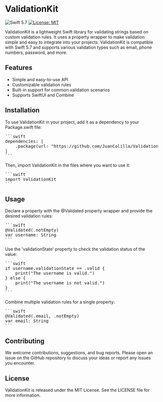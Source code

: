 # ValidationKit

![Swift 5.7](https://img.shields.io/badge/Swift-5.7-orange.svg)
[![License: MIT](https://img.shields.io/badge/License-MIT-green.svg)](https://opensource.org/licenses/MIT)

ValidationKit is a lightweight Swift library for validating strings based on custom validation rules. It uses a property wrapper to make validation simple and easy to integrate into your projects. ValidationKit is compatible with Swift 5.7 and supports various validation types such as email, phone numbers, password, and more.

## Features

* Simple and easy-to-use API
* Customizable validation rules
* Built-in support for common validation scenarios
* Supports SwiftUI and Combine

## Installation

To use ValidationKit in your project, add it as a dependency to your Package.swift file:

<pre>
```swift
dependencies: [
    .package(url: "https://github.com/JuanColilla/ValidationKit.git", from: "1.0.0")
]
```
</pre>

Then, import ValidationKit in the files where you want to use it:

<pre>
```swift
import ValidationKit
```
</pre>

## Usage

Declare a property with the @Validated property wrapper and provide the desired validation rules:

<pre>
```swift
@Validated(.notEmpty)
var username: String
```
</pre>

Use the 'validationState' property to check the validation status of the value:

<pre>
```swift
if username.validationState == .valid {
    print("The username is valid.")
} else {
    print("The username is not valid.")
}
```
</pre>

Combine multiple validation rules for a single property:

<pre>
```swift
@Validated(.email, .notEmpty)
var email: String
```
</pre>

## Contributing

We welcome contributions, suggestions, and bug reports. Please open an issue on the GitHub repository to discuss your ideas or report any issues you encounter.

## License

ValidationKit is released under the MIT License. See the LICENSE file for more information.
